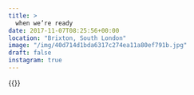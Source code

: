```yaml
---
title: >
  when we’re ready
date: 2017-11-07T08:25:56+00:00
location: "Brixton, South London"
image: "/img/40d714d1bda6317c274ea11a80ef791b.jpg"
draft: false
instagram: true
---
```


{{<photo src="/img/40d714d1bda6317c274ea11a80ef791b.jpg">}}
